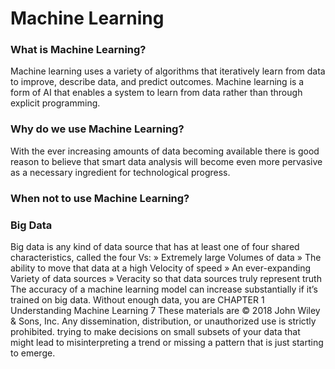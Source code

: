 # Machine Learning

### What is Machine Learning?

Machine learning uses a variety of algorithms that iteratively learn from data to improve, describe data, and predict outcomes.
Machine learning is a form of AI that enables a system to learn from data rather than through explicit programming.

### Why do we use Machine Learning?
With the ever increasing amounts of data becoming available there is good reason to
believe that smart data analysis will become even more pervasive as a necessary ingredient for technological progress.


### When not to use Machine Learning?

### Big Data

Big data is any kind of data source that has at least one of four shared characteristics,
called the four Vs:
» Extremely large Volumes of data » The ability to move that data at a high Velocity of speed » An ever-expanding Variety of data sources » Veracity so that data sources truly represent truth The accuracy of a machine learning model can increase substantially if it’s trained on big data.
Without enough data, you are CHAPTER 1 Understanding Machine Learning 7 These materials are © 2018 John Wiley & Sons, Inc. Any dissemination, distribution, or unauthorized use is strictly prohibited. trying to make decisions on small subsets of your data that might lead to misinterpreting a trend or missing a pattern that is just starting to emerge.
